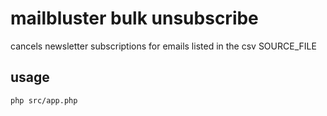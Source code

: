 # mailbluster bulk unsubscribe
cancels newsletter subscriptions for emails listed in the csv SOURCE_FILE

## usage
```shell
php src/app.php
```
